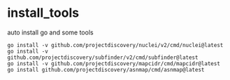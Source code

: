 # install_tools
auto install go and some tools
```
go install -v github.com/projectdiscovery/nuclei/v2/cmd/nuclei@latest
go install -v github.com/projectdiscovery/subfinder/v2/cmd/subfinder@latest
go install -v github.com/projectdiscovery/mapcidr/cmd/mapcidr@latest
go install github.com/projectdiscovery/asnmap/cmd/asnmap@latest
```
